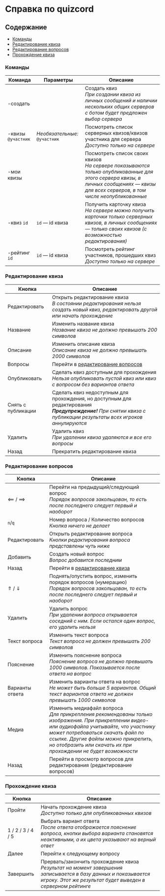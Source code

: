 # Справка по quizcord

## Содержание
- [Команды](#Команды)
- [Редактирование квиза](#Редактирование-квиза)
- [Редактирование вопросов](#Редактирование-вопросов)
- [Прохождение квиза](#Прохождение-квиза)

### Команды
| Команда            | Параметры                     | Описание                                                                                                                                                                                |
|--------------------|-------------------------------|-----------------------------------------------------------------------------------------------------------------------------------------------------------------------------------------|
| -создать           |                               | Создать квиз<br/>*При создании квиза из личных сообщений и наличии нескольких общих серверов с ботом будет предложен выбор сервера*                                                     |
| -квизы `@участник` | *Необязательные:* `@участник` | Посмотреть список серверных квизов/квизов участника для сервера<br/>*Доступно только на сервере*                                                                                        |
| -мои квизы         |                               | Посмотреть список своих квизов<br/>*На сервере показываются только опубликованные для этого сервера квизы, в личных сообщениях — квизы для всех серверов, в том числе неопубликованные* |
| -квиз `id`         | `id` — id квиза               | Получить карточку квиза<br/>*На сервере можно получить карточки только серверных квизов, в личных сообщениях — только своих квизов (с возможностью редактирования)*                     |
| -рейтинг `id`      | `id` — id квиза               | Посмотреть рейтинг участников, прошедших квиз<br/>*Доступно только на сервере*                                                                                                          |

### Редактирование квиза

| Кнопка             | Описание                                                                                                                                                               |
|--------------------|------------------------------------------------------------------------------------------------------------------------------------------------------------------------|
| Редактировать      | Открыть редактирование квиза<br/>*В состоянии редактирования нельзя создать новый квиз, редактировать другой или начать прохождение*                                   |
| Название           | Изменить название квиза<br/>*Название квиза не должно превышать 200 символов*                                                                                          |
| Описание           | Изменить описание квиза<br/>*Описание квиза не должно превышать 2000 символов*                                                                                         |
| Вопросы            | Перейти в [редактирование вопросов](#Редактирование-вопроса)                                                                                                           |
| Опубликовать       | Сделать квиз доступным для прохождения<br/>*Нельзя опубликовать пустой квиз или квиз с вопросом без вариантов ответа*                                                  |
| Снять с публикации | Сделать квиз недоступным для прохождения, но доступным для редактирования<br/>*__Предупреждение!__ При снятии квиза с публикации результаты всех игроков аннулируются* |
| Удалить            | Удалить квиз<br/>*При удалении квиза удаляются и все его вопросы*                                                                                                      |
| Назад              | Прекратить редактирование квиза                                                                                                                                        |

### Редактирование вопросов

| Кнопка          | Описание                                                                                                                                                                                                                                                                                          |
|-----------------|---------------------------------------------------------------------------------------------------------------------------------------------------------------------------------------------------------------------------------------------------------------------------------------------------|
| ⟸ / ⟹           | Перейти на предыдущий/следующий вопрос<br/>*Порядок вопросов закольцован, то есть после последнего следует первый и наоборот*                                                                                                                                                                     |
| `n`/`q`         | Номер вопроса / Количество вопросов<br/>*Кнопка ничего не делает*                                                                                                                                                                                                                                 |
| Редактировать   | Открыть редактирование вопроса<br/>*Кнопки редактирования вопроса представлены чуть ниже*                                                                                                                                                                                                         |
| Добавить        | Создать новый вопрос<br/>*Вопрос добавится последним*                                                                                                                                                                                                                                             |
| Назад           | Перейти в [редактирование квиза](#Редактирование-квиза)                                                                                                                                                                                                                                           |
| ⇑ / ⇓           | Поднять/опустить вопрос, изменить порядок вопросов (нумерацию)<br/>*Порядок вопросов закольцован, то есть после последнего следует первый и наоборот*                                                                                                                                             |
| Удалить         | Удалить вопрос<br/>*При удалении вопроса открывается соседний с ним. Если остался один вопрос, его удалить нельзя*                                                                                                                                                                                |
| Текст вопроса   | Изменить текст вопроса<br/>*Текст вопроса не должен превышать 200 символов*                                                                                                                                                                                                                       |
| Пояснение       | Изменить пояснение вопроса<br/>*Пояснение вопроса не должно превышать 1000 символов. Показывается после ответа на вопрос*                                                                                                                                                                         |
| Варианты ответа | Изменить варианты ответа на вопрос<br/>*Не может быть больше 5 вариантов. Общий текст вариантов ответа не должен превышать 1000 символов*                                                                                                                                                         |
| Медиа           | Изменить медиафайл вопроса<br/>*Для прикрепления рекомендованы только изображения. При прикреплении видео- или аудиофайла учитывайте, что участнику может потребоваться скачать файл по ссылке. Другие файлы можно прикрепить, но отобразить или скачать их при прохождении не будет возможности* |
| Назад           | Перейти в просмотр вопросов для редактирования (редактирование вопросов)                                                                                                                                                                                                                          |

### Прохождение квиза

| Кнопка            | Описание                                                                                                                                                                         |
|-------------------|----------------------------------------------------------------------------------------------------------------------------------------------------------------------------------|
| Пройти            | Начать прохождение квиза<br/>*Доступно только для опубликованных квизов*                                                                                                         |
| 1 / 2 / 3 / 4 / 5 | Выбрать вариант ответа<br/>*После ответа отображается пояснение вопроса, кнопки выбора варианта становятся неактивными, а их цвета указывают на верный ответ*                    |
| Далее             | Перейти к следующему вопросу                                                                                                                                                     |
| Завершить         | Прервать/закончить прохождение квиза<br/>*Результат на момент завершения записывается в базу данных и показывается игроку. Этот же результат будет выведен в серверном рейтинге* |                                                                                                                                                                              |
